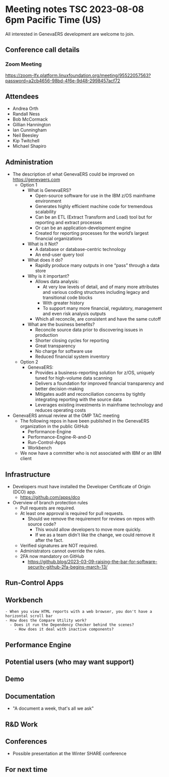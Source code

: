 # Meeting notes TSC 2023-08-08 6pm Pacific Time (US)
All interested in GenevaERS development are welcome to join.
## Conference call details
### Zoom Meeting
https://zoom-lfx.platform.linuxfoundation.org/meeting/95522057563?password=a2cb4656-98bd-4f6e-9d48-2998457acf72
## Attendees 
- Andrea Orth
- Randall Ness
- Bob McCormack
- Gillian Hannington 
- Ian Cunningham 
- Neil Beesley 
- Kip Twitchell 
- Michael Shapiro 
## Administration
- The description of what GenevaERS could be improved on https://genevaers.com
  - Option 1
    - What is GenevaERS? 
      - Open-source software for use in the IBM z/OS mainframe environment
      - Generates highly efficient machine code for tremendous scalability
      - Can be an ETL (Extract Transform and Load) tool but for reporting and extract processes
      - Or can be an application-development engine
      - Created for reporting processes for the world’s largest financial organizations
    - What is it Not?
      - A database or database-centric technology
      - An end-user query tool
    - What does it do? 
      - Rapidly produce many outputs in one “pass” through a data store
    - Why is it important?
      - Allows data analysis:
        - At very low levels of detail, and of many more attributes and various coding structures including legacy and transitional code blocks
        - With greater history
        - To support many more financial, regulatory, management and even risk analysis outputs
      - Which all reconcile, are consistent and have the same cutoff
    - What are the business benefits?
      - Reconcile source data prior to discovering issues in production
      - Shorter closing cycles for reporting 
      - Great transparency
      - No charge for software use
      - Reduced financial system inventory
  - Option 2
    - GenevaERS: 
      - Provides a business-reporting solution for z/OS, uniquely tuned for high-volume data scanning
      - Delivers a foundation for improved financial transparency and better decision-making
      - Mitigates audit and reconciliation concerns by tightly integrating reporting with the source data
      - Leverages existing investments in mainframe technology and reduces operating costs
- GenevaERS annual review at the OMP TAC meeting 
  - The following repos in have been published in the GenevaERS organization in the public GitHub
    - Performance-Engine 
    - Performance-Engine-R-and-D
    - Run-Control-Apps
    - Workbench
  - We now have a committer who is not associated with IBM or an IBM client
## Infrastructure
- Developers must have installed the  Developer Certificate of Origin (DCO) app. 
  - https://github.com/apps/dco
- Overview of branch protection rules 
    - Pull requests are required.   
    - At least one approval is required for pull requests.  
      - Should we remove the requirement for reviews on repos with source code? 
        - This would allow developers to move more quickly. 
        - If we as a team didn't like the change, we could remove it after the fact. 
    - Verified signatures are NOT required. 
    - Administrators cannot override the rules. 
  - 2FA now mandatory on GitHub 
    - https://github.blog/2023-03-09-raising-the-bar-for-software-security-github-2fa-begins-march-13/
  
## Run-Control Apps
## Workbench
    - When you view HTML reports with a web browser, you don't have a horizontal scroll bar 
    - How does the Compare Utility work? 
      - Does it run the Dependency Checker behind the scenes? 
        - How does it deal with inactive components? 
## Performance Engine
## Potential users (who may want support)
## Demo
## Documentation
- "A document a week, that's all we ask" 
## R&D Work
## Conferences 
- Possible presentation at the Winter SHARE conference 
## For next time 
